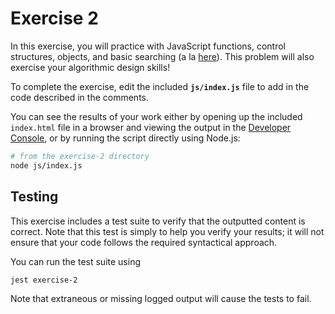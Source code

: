 # Exercise 2

In this exercise, you will practice with JavaScript functions, control structures, objects, and basic searching (a la [here](https://github.com/infx598i-s17/module11-searching)). This problem will also exercise your algorithmic design skills!

To complete the exercise, edit the included **`js/index.js`** file to add in the code described in the comments.

You can see the results of your work either by opening up the included `index.html` file in a browser and viewing the output in the [Developer Console](https://developers.google.com/web/tools/chrome-devtools/console/), or by running the script directly using Node.js:

```bash
# from the exercise-2 directory
node js/index.js
```


## Testing
This exercise includes a test suite to verify that the outputted content is correct. Note that this test is simply to help you verify your results; it will not ensure that your code follows the required syntactical approach.

You can run the test suite using

```bash
jest exercise-2
```

Note that extraneous or missing logged output will cause the tests to fail.